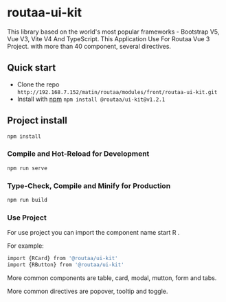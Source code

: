 # routaa-ui-kit

This library based on the world's most popular frameworks - Bootstrap V5, Vue V3, Vite V4 And TypeScript. This Application Use For Routaa Vue 3 Project.
with more than 40 component, several directives.

## Quick start

- Clone the repo `http://192.168.7.152/matin/routaa/modules/front/routaa-ui-kit.git`
- Install with [npm](https://www.npmjs.com/) `npm install @routaa/ui-kit@v1.2.1`

## Project install

```sh
npm install
```

### Compile and Hot-Reload for Development

```sh
npm run serve
```

### Type-Check, Compile and Minify for Production

```sh
npm run build
```

### Use Project

For use project you can import the component name start  R .

For example: 

```sh
import {RCard} from '@routaa/ui-kit'
import {RButton} from '@routaa/ui-kit'
```
More common components are table, card, modal, mutton, form and tabs.

More common directives are popover, tooltip and toggle.
